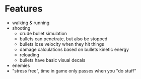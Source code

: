 # Features

- walking & running
- shooting
  - crude bullet simulation
  - bullets can penetrate, but also be stopped
  - bullets lose velocity when they hit things
  - damage calculations based on bullets kinetic energy
  - reloading
  - bullets have basic visual decals
- enemies
- "stress free", time in game only passes when you "do stuff"
